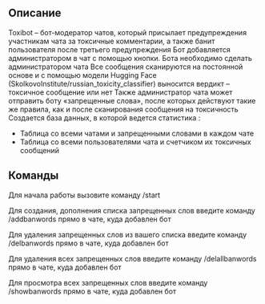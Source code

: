 ## Описание

Toxibot – бот-модератор чатов, который присылает предупреждения участникам чата за токсичные комментарии, а также банит пользователя после третьего предупреждения
Бот добавляется администратором в чат с помощью кнопки. Бота необходимо сделать администратором чата
Все сообщения сканируются на постоянной основе и с помощью модели Hugging Face (SkolkovoInstitute/russian_toxicity_classifier) выносится вердикт – токсичное сообщение или нет
Также администратор чата может отправить боту «запрещенные слова», после которых действуют такие же правила, как и после сканирования сообщения на токсичность
Создается база данных, в которой ведется статистика :
 - Таблица со всеми чатами и запрещенными словами в каждом чате
 - Таблица со всеми пользователями чата и счетчиком их токсичных сообщений

## Команды

Для начала работы вызовите команду /start

Для создания, дополнения списка запрещенных слов введите команду /addbanwords прямо в чате, куда добавлен бот

Для удаления запрещенных слов из вашего списка введите команду /delbanwords прямо в чате, куда добавлен бот

Для удаления всех запрещенных слов введите команду /delallbanwords прямо в чате, куда добавлен бот

Для просмотра всех запрещенных слов введите команду /showbanwords прямо в чате, куда добавлен бот
